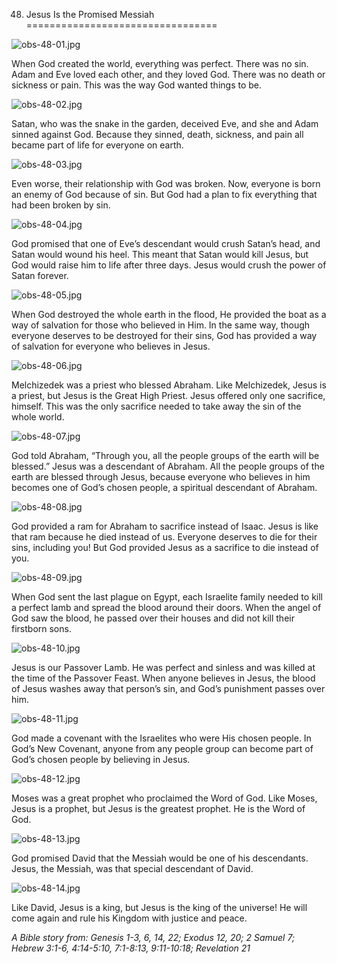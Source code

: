 48. Jesus Is the Promised Messiah
=================================

![obs-48-01.jpg](/_media/en/obs/obs-48-01.jpg?w=640&h=360&tok=bb936d "obs-48-01.jpg")

When God created the world, everything was perfect. There was no sin.
Adam and Eve loved each other, and they loved God. There was no death or
sickness or pain. This was the way God wanted things to be.

![obs-48-02.jpg](/_media/en/obs/obs-48-02.jpg?w=640&h=360&tok=d66216 "obs-48-02.jpg")

Satan, who was the snake in the garden, deceived Eve, and she and Adam
sinned against God. Because they sinned, death, sickness, and pain all
became part of life for everyone on earth.

![obs-48-03.jpg](/_media/en/obs/obs-48-03.jpg?w=640&h=360&tok=d3c4f8 "obs-48-03.jpg")

Even worse, their relationship with God was broken. Now, everyone is
born an enemy of God because of sin. But God had a plan to fix
everything that had been broken by sin.

![obs-48-04.jpg](/_media/en/obs/obs-48-04.jpg?w=640&h=360&tok=211067 "obs-48-04.jpg")

God promised that one of Eve’s descendant would crush Satan’s head, and
Satan would wound his heel. This meant that Satan would kill Jesus, but
God would raise him to life after three days. Jesus would crush the
power of Satan forever.

![obs-48-05.jpg](/_media/en/obs/obs-48-05.jpg?w=640&h=360&tok=b7862a "obs-48-05.jpg")

When God destroyed the whole earth in the flood, He provided the boat as
a way of salvation for those who believed in Him. In the same way,
though everyone deserves to be destroyed for their sins, God has
provided a way of salvation for everyone who believes in Jesus.

![obs-48-06.jpg](/_media/en/obs/obs-48-06.jpg?w=640&h=360&tok=134579 "obs-48-06.jpg")

Melchizedek was a priest who blessed Abraham. Like Melchizedek, Jesus is
a priest, but Jesus is the Great High Priest. Jesus offered only one
sacrifice, himself. This was the only sacrifice needed to take away the
sin of the whole world.

![obs-48-07.jpg](/_media/en/obs/obs-48-07.jpg?w=640&h=360&tok=18e1ff "obs-48-07.jpg")

God told Abraham, “Through you, all the people groups of the earth will
be blessed.” Jesus was a descendant of Abraham. All the people groups of
the earth are blessed through Jesus, because everyone who believes in
him becomes one of God’s chosen people, a spiritual descendant of
Abraham.

![obs-48-08.jpg](/_media/en/obs/obs-48-08.jpg?w=640&h=360&tok=d2022b "obs-48-08.jpg")

God provided a ram for Abraham to sacrifice instead of Isaac. Jesus is
like that ram because he died instead of us. Everyone deserves to die
for their sins, including you! But God provided Jesus as a sacrifice to
die instead of you.

![obs-48-09.jpg](/_media/en/obs/obs-48-09.jpg?w=640&h=360&tok=3aa1c0 "obs-48-09.jpg")

When God sent the last plague on Egypt, each Israelite family needed to
kill a perfect lamb and spread the blood around their doors. When the
angel of God saw the blood, he passed over their houses and did not kill
their firstborn sons.

![obs-48-10.jpg](/_media/en/obs/obs-48-10.jpg?w=640&h=360&tok=1753d2 "obs-48-10.jpg")

Jesus is our Passover Lamb. He was perfect and sinless and was killed at
the time of the Passover Feast. When anyone believes in Jesus, the blood
of Jesus washes away that person’s sin, and God’s punishment passes over
him.

![obs-48-11.jpg](/_media/en/obs/obs-48-11.jpg?w=640&h=360&tok=cf15a6 "obs-48-11.jpg")

God made a covenant with the Israelites who were His chosen people. In
God’s New Covenant, anyone from any people group can become part of
God’s chosen people by believing in Jesus.

![obs-48-12.jpg](/_media/en/obs/obs-48-12.jpg?w=640&h=360&tok=ab54f6 "obs-48-12.jpg")

Moses was a great prophet who proclaimed the Word of God. Like Moses,
Jesus is a prophet, but Jesus is the greatest prophet. He is the Word of
God.

![obs-48-13.jpg](/_media/en/obs/obs-48-13.jpg?w=640&h=360&tok=493d00 "obs-48-13.jpg")

God promised David that the Messiah would be one of his descendants.
Jesus, the Messiah, was that special descendant of David.

![obs-48-14.jpg](/_media/en/obs/obs-48-14.jpg?w=640&h=360&tok=b02f16 "obs-48-14.jpg")

Like David, Jesus is a king, but Jesus is the king of the universe! He
will come again and rule his Kingdom with justice and peace.

*A Bible story from: Genesis 1-3, 6, 14, 22; Exodus 12, 20; 2 Samuel 7;
Hebrew 3:1-6, 4:14-5:10, 7:1-8:13, 9:11-10:18; Revelation 21*
